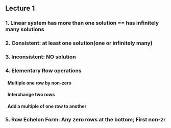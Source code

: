 ## Lecture 1
### 1. Linear system has more than one solution == has infinitely many solutions
### 2. Consistent: at least one solution(one or infinitely many)
### 3. Inconsistent: NO solution
### 4. Elementary Row operations
#### &ensp;Multiple one row by non-zero
#### &ensp;Interchange two rows
#### &ensp;Add a multiple of one row to another
### 5. Row Echelon Form: Any zero rows at the bottom; First non-zr
